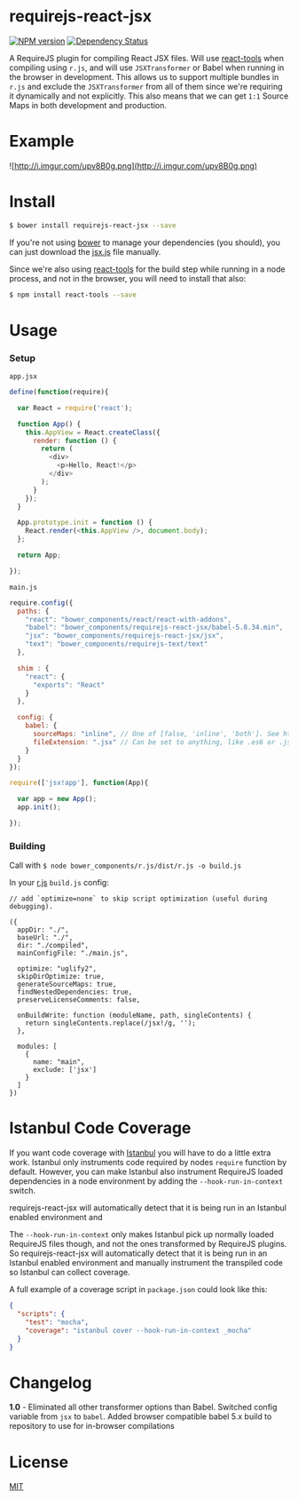 # requirejs-react-jsx

[![NPM version](https://badge.fury.io/js/requirejs-react-jsx.svg)](http://badge.fury.io/js/requirejs-react-jsx)
[![Dependency Status](http://img.shields.io/gemnasium/podio/requirejs-react-jsx.svg?style=flat-square)](https://gemnasium.com/podio/requirejs-react-jsx)

A RequireJS plugin for compiling React JSX files. Will use [react-tools](https://www.npmjs.org/package/react-tools) when compiling using `r.js`, and will use `JSXTransformer` or Babel when running in the browser in development. This allows us to support multiple bundles in `r.js` and exclude the `JSXTransformer` from all of them since we're requiring it dynamically and not explicitly. This also means that we can get `1:1` Source Maps in both development and production.

# Example

![http://i.imgur.com/upv8B0g.png](http://i.imgur.com/upv8B0g.png)

# Install

```sh
$ bower install requirejs-react-jsx --save
```

If you're not using [bower](http://bower.io/search/) to manage your dependencies (you should), you can just download the [jsx.js](jsx.js) file manually.

Since we're also using [react-tools](https://www.npmjs.org/package/react-tools) for the build step while running in a node process, and not in the browser, you will need to install that also:

```sh
$ npm install react-tools --save
 ```

# Usage

### Setup

`app.jsx`

```js
define(function(require){

  var React = require('react');

  function App() {
    this.AppView = React.createClass({
      render: function () {
        return (
          <div>
            <p>Hello, React!</p>
          </div>
        );
      }
    });
  }

  App.prototype.init = function () {
    React.render(<this.AppView />, document.body);
  };

  return App;

});
```

`main.js`

```js
require.config({
  paths: {
    "react": "bower_components/react/react-with-addons",
    "babel": "bower_components/requirejs-react-jsx/babel-5.8.34.min",
    "jsx": "bower_components/requirejs-react-jsx/jsx",
    "text": "bower_components/requirejs-text/text"
  },

  shim : {
    "react": {
      "exports": "React"
    }
  },

  config: {
    babel: {
      sourceMaps: "inline", // One of [false, 'inline', 'both']. See https://babeljs.io/docs/usage/options/
      fileExtension: ".jsx" // Can be set to anything, like .es6 or .js. Defaults to .jsx
    }
  }
});

require(['jsx!app'], function(App){

  var app = new App();
  app.init();

});
```

### Building

Call with `$ node bower_components/r.js/dist/r.js -o build.js`

In your [r.js](https://github.com/jrburke/r.js/) `build.js` config:

```
// add `optimize=none` to skip script optimization (useful during debugging).

({
  appDir: "./",
  baseUrl: "./",
  dir: "./compiled",
  mainConfigFile: "./main.js",

  optimize: "uglify2",
  skipDirOptimize: true,
  generateSourceMaps: true,
  findNestedDependencies: true,
  preserveLicenseComments: false,

  onBuildWrite: function (moduleName, path, singleContents) {
    return singleContents.replace(/jsx!/g, '');
  },

  modules: [
    {
      name: "main",
      exclude: ['jsx']
    }
  ]
})
```

# Istanbul Code Coverage

If you want code coverage with [Istanbul](https://github.com/gotwarlost/istanbul) you will have to do a little extra work. Istanbul only instruments code required by nodes `require` function by default. However, you can make Istanbul also instrument RequireJS loaded dependencies in a node environment by adding the `--hook-run-in-context` switch.

requirejs-react-jsx will automatically detect that it is being run in an Istanbul enabled environment and

The `--hook-run-in-context` only makes Istanbul pick up normally loaded RequireJS files though, and not the ones transformed by RequireJS plugins. So requirejs-react-jsx will automatically detect that it is being run in an Istanbul enabled environment and manually instrument the transpiled code so Istanbul can collect coverage.

A full example of a coverage script in `package.json` could look like this:

```json
{
  "scripts": {
    "test": "mocha",
    "coverage": "istanbul cover --hook-run-in-context _mocha"
  }
}
```

# Changelog

**1.0** - Eliminated all other transformer options than Babel. Switched config variable from `jsx` to `babel`. Added browser compatible babel 5.x build to repository to use for in-browser compilations

# License

[MIT](LICENSE)

